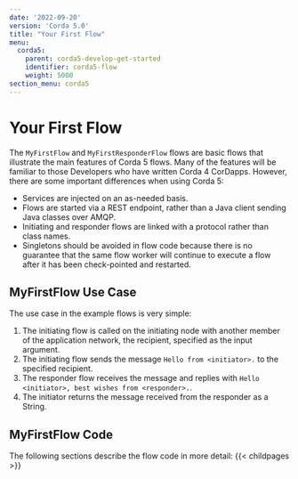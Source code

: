```yaml
---
date: '2022-09-20'
version: 'Corda 5.0'
title: "Your First Flow"
menu:
  corda5:
    parent: corda5-develop-get-started
    identifier: corda5-flow
    weight: 5000
section_menu: corda5
---
```

# Your First Flow
The `MyFirstFlow` and `MyFirstResponderFlow` flows are basic flows that illustrate the main features of Corda 5 flows.
Many of the features will be familiar to those Developers who have written Corda 4 CorDapps. However, there are some important differences when using Corda 5:
* Services are injected on an as-needed basis.
* Flows are started via a REST endpoint, rather than a Java client sending Java classes over AMQP.
* Initiating and responder flows are linked with a protocol rather than class names.
* Singletons should be avoided in flow code because there is no guarantee that the same flow worker will continue to execute a flow after it has been check-pointed and restarted.

## MyFirstFlow Use Case

The use case in the example flows is very simple:
1. The initiating flow is called on the initiating node with another member of the application network, the recipient,  specified as the input argument.
2. The initiating flow sends the message `Hello from <initiator>.` to the specified recipient.
3. The responder flow receives the message and replies with `Hello <initiator>, best wishes from <responder>.`.
4. The initiator returns the message received from the responder as a String.

## MyFirstFlow Code

The following sections describe the flow code in more detail:
{{< childpages >}}
